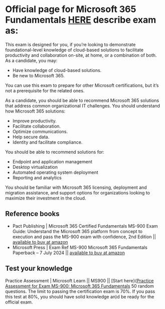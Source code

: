# Official page for Microsoft 365 Fundamentals [HERE](https://bit.ly/MS900MSLearn) describe exam as:

This exam is designed for you, if you’re looking to demonstrate foundational-level knowledge of cloud-based solutions to facilitate productivity and collaboration on-site, at home, or a combination of both. As a candidate, you may:
- Have knowledge of cloud-based solutions.
- Be new to Microsoft 365.

You can use this exam to prepare for other Microsoft certifications, but it’s not a prerequisite for the related ones.

As a candidate, you should be able to recommend Microsoft 365 solutions that address common organizational IT challenges. You should understand how Microsoft 365 solutions:
- Improve productivity.
- Facilitate collaboration.
- Optimize communications.
- Help secure data.
- Identity and facilitate compliance.

You should be able to recommend solutions for:
- Endpoint and application management
- Desktop virtualization
- Automated operating system deployment
- Reporting and analytics

You should be familiar with Microsoft 365 licensing, deployment and migration assistance, and support options for organizations looking to maximize their investment in the cloud.


## Reference books
- Pact Publishing | Microsoft 365 Certified Fundamentals MS-900 Exam Guide: Understand the Microsoft 365 platform from concept to execution and pass the MS-900 exam with confidence, 2nd Edition || [available to buy at amazon](https://amzn.to/40IYfLy)
- Microsoft Press | Exam Ref MS-900 Microsoft 365 Fundamentals Paperback – 7 July 2024 || [available to buy at amazon](https://amzn.to/3sFUFW0)


## Test your knowledge
Practice Assessment | Microsoft Learn || MS900 || [Start here}([Practice Assessment for Exam MS-900: Microsoft 365 Fundamentals](https://learn.microsoft.com/en-gb/credentials/certifications/exams/ms-900/practice/assessment?assessment-type=practice&assessmentId=50)
50 random questions. The limit to passing the certification exam is 70%. If you pass this test at 80%, you should have solid knowledge an)d be ready for the official exam.
